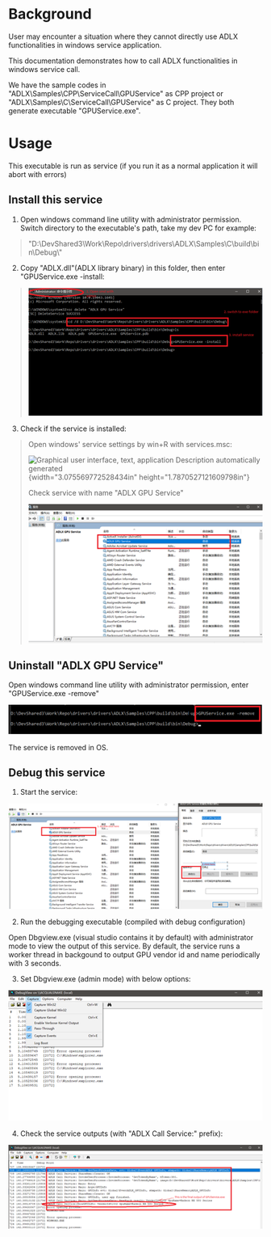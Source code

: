 <!--
# Copyright (c) 2021 - 2022 Advanced Micro Devices, Inc. All rights reserved.
#
#-------------------------------------------------------------------------------------------------
-->
# Background

User may encounter a situation where they cannot directly use ADLX
functionalities in windows service application.

This documentation demonstrates how to call ADLX functionalities in
windows service call.

We have the sample codes in
"ADLX\\Samples\\CPP\\ServiceCall\\GPUService" as CPP project or
"ADLX\\Samples\\C\\ServiceCall\\GPUService" as C project. They both
generate executable "GPUService.exe".

# Usage

This executable is run as service (if you run it as a normal application
it will abort with errors)

## Install this service

1)  Open windows command line utility with administrator permission.
    Switch directory to the executable's path, take my dev PC for
    example:

> "D:\\DevShared3\\Work\\Repo\\drivers\\drivers\\ADLX\\Samples\\C\\build\\bin\\Debug\\"

2)  Copy "ADLX.dll"(ADLX library binary) in this folder, then enter
    "GPUService.exe -install:

> ![](media/image1.png)

3)  Check if the service is installed:

> Open windows' service settings by win+R with services.msc:
>
> ![Graphical user interface, text, application Description
> automatically generated](media/image2.png){width="3.075569772528434in"
> height="1.7870527121609798in"}
>
> Check service with name "ADLX GPU Service"
>
> ![](media/image3.png)

## Uninstall "ADLX GPU Service"

Open windows command line utility with administrator permission, enter
"GPUService.exe -remove"

![](media/image4.png)

The service is removed in OS.

## Debug this service

1.  Start the service:

![](media/image5.png)

2.  Run the debugging executable (compiled with debug configuration)

Open Dbgview.exe (visual studio contains it by default) with
administrator mode to view the output of this service. By default, the
service runs a worker thread in backgound to output GPU vendor id and
name periodically with 3 seconds.

3.  Set Dbgview.exe (admin mode) with below options:

![](media/image6.png)

4.  Check the service outputs (with "ADLX Call Service:" prefix):

![](media/image7.png)
